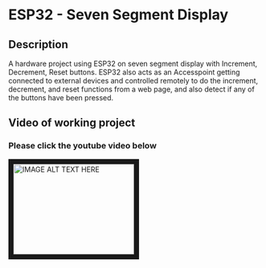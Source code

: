 # ESP32 - Seven Segment Display
## Description
A hardware project using ESP32 on seven segment display with Increment, Decrement, Reset buttons.
ESP32 also acts as an Accesspoint getting connected to external devices and controlled remotely to do the increment, decrement, and reset functions from a web page, and also detect if any of the buttons have been pressed.


## Video of working project
### Please click the youtube video below
<a href="https://youtu.be/Jy-9MQFFugo" target="_blank"><img src="https://youtu.be/Jy-9MQFFugo/1.jpg" 
alt="IMAGE ALT TEXT HERE" width="240" height="180" border="10" /></a>
